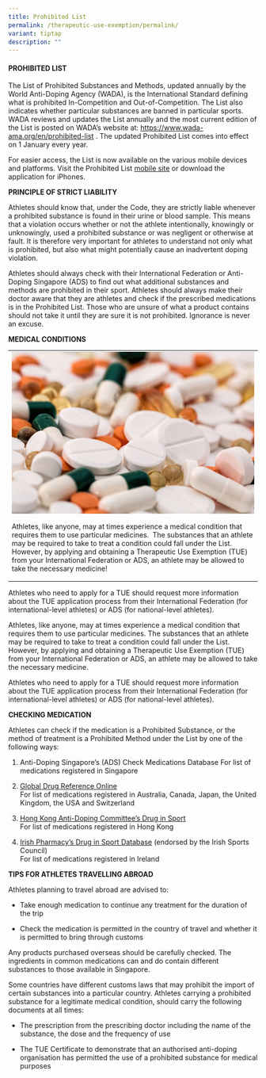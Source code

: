```yaml
---
title: Prohibited List
permalink: /therapeutic-use-exemption/permalink/
variant: tiptap
description: ""
---
```

<h4><strong>PROHIBITED LIST</strong></h4><p>The List of Prohibited Substances and Methods, updated annually by the World Anti-Doping Agency (WADA), is the International Standard defining what is prohibited In-Competition and Out-of-Competition. The List also indicates whether particular substances are banned in particular sports. WADA reviews and updates the List annually and the most current edition of the List is posted on WADA’s website at: <a href="https://www.wada-ama.org/en/prohibited-list" rel="noopener noreferrer nofollow" target="_blank"><u>https://www.wada-ama.org/en/prohibited-list</u></a> . The updated Prohibited List comes into effect on 1 January every year.</p><p>For easier access, the List is now available on the various mobile devices and platforms. Visit the Prohibited List <a href="https://www.wada-ama.org/en/prohibited-list" rel="noopener noreferrer nofollow" target="_blank"><u>mobile site</u></a> or download the application for iPhones.</p><p><strong>PRINCIPLE OF STRICT LIABILITY</strong></p><p>Athletes should know that, under the Code, they are strictly liable whenever a prohibited substance is found in their urine or blood sample. This means that a violation occurs whether or not the athlete intentionally, knowingly or unknowingly, used a prohibited substance or was negligent or otherwise at fault. It is therefore very important for athletes to understand not only what is prohibited, but also what might potentially cause an inadvertent doping violation.</p><p>Athletes should always check with their International Federation or Anti-Doping Singapore (ADS) to find out what additional substances and methods are prohibited in their sport. Athletes should always make their doctor aware that they are athletes and check if the prescribed medications is in the Prohibited List. Those who are unsure of what a product contains should not take it until they are sure it is not prohibited. Ignorance is never an excuse.</p><p><strong>MEDICAL CONDITIONS</strong></p><table><tbody><tr><td rowspan="1" colspan="1"><div class="isomer-image-wrapper"><img style="width: 100%;" height="auto" width="100%" alt="" src="/images/Check_Medication_Banner.jpeg"></div><p></p><p>Athletes, like anyone, may at times experience a medical condition that requires them to use particular medicines.&nbsp; The substances that an athlete may be required to take to treat a condition could fall under the List. However, by applying and obtaining a Therapeutic Use Exemption (TUE) from your International Federation or ADS, an athlete may be allowed to take the necessary medicine!</p></td></tr></tbody></table><p>Athletes who need to apply for a TUE should request more information about the TUE application process from their International Federation (for international-level athletes) or ADS (for national-level athletes).</p><p>Athletes, like anyone, may at times experience a medical condition that requires them to use particular medicines. The substances that an athlete may be required to take to treat a condition could fall under the List. However, by applying and obtaining a Therapeutic Use Exemption (TUE) from your International Federation or ADS, an athlete may be allowed to take the necessary medicine.</p><p>Athletes who need to apply for a TUE should request more information about the TUE application process from their International Federation (for international-level athletes) or ADS (for national-level athletes).</p><p><strong>CHECKING MEDICATION</strong></p><p>Athletes can check if the medication is a Prohibited Substance, or the method of treatment is a Prohibited Method under the List by one of the following ways:</p><ol data-tight="true" class="tight"><li><p>Anti-Doping Singapore’s (ADS) Check Medications Database For list of medications registered in Singapore</p></li></ol><ol start="2" data-tight="true" class="tight"><li><p><a href="http://www.globaldro.com/" rel="noopener noreferrer nofollow" target="_blank"><u>Global Drug Reference Online</u></a><br>For list of medications registered in Australia, Canada, Japan, the United Kingdom, the USA and Switzerland</p></li><li><p><a href="http://www.druginsport.hk/" rel="noopener noreferrer nofollow" target="_blank"><u>Hong Kong Anti-Doping Committee’s Drug in Sport</u></a><br>For list of medications registered in Hong Kong</p></li><li><p><a href="http://www.eirpharm.com/" rel="noopener noreferrer nofollow" target="_blank"><u>Irish Pharmacy’s Drug in Sport Database</u></a>&nbsp;(endorsed by the Irish Sports Council)<br>For list of medications registered in Ireland</p></li></ol><p><strong>TIPS FOR ATHLETES TRAVELLING ABROAD</strong></p><p>Athletes planning to travel abroad are advised to:</p><ul data-tight="true" class="tight"><li><p>Take enough medication to continue any treatment for the duration of the trip</p></li><li><p>Check the medication is permitted in the country of travel and whether it is permitted to bring through customs</p></li></ul><p>Any products purchased overseas should be carefully checked. The ingredients in common medications can and do contain different substances to those available in Singapore.</p><p>Some countries have different customs laws that may prohibit the import of certain substances into a particular country. Athletes carrying a prohibited substance for a legitimate medical condition, should carry the following documents at all times:</p><ul data-tight="true" class="tight"><li><p>The prescription from the prescribing doctor including the name of the substance, the dose and the frequency of use</p></li><li><p>The TUE Certificate to demonstrate that an authorised anti-doping organisation has permitted the use of a prohibited substance for medical purposes</p></li></ul><p></p>